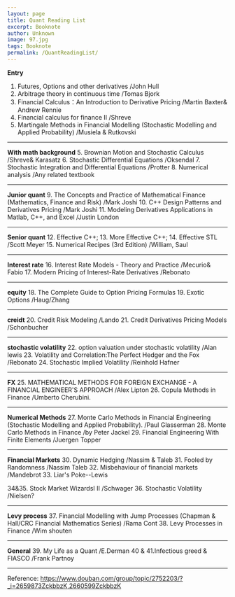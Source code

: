 ```yaml
---
layout: page
title: Quant Reading List
excerpt: Booknote
author: Unknown
image: 97.jpg
tags: Booknote
permalink: /QuantReadingList/
---
```


**Entry**
1. Futures, Options and other derivatives /John Hull
2. Arbitrage theory in continuous time /Tomas Bjork
3. Financial Calculus：An Introduction to Derivative Pricing /Martin Baxter& Andrew Rennie
4. Financial calculus for finance II /Shreve
5. Martingale Methods in Financial Modelling (Stochastic Modelling and Applied Probability) /Musiela & Rutkovski 

****
**With math background**
5. Brownian Motion and Stochastic Calculus /Shreve& Karasatz 
6. Stochastic Differential Equations /Oksendal
7. Stochastic Integration and Differential Equations /Protter 
8. Numerical analysis /Any related textbook

****
**Junior quant**
9. The Concepts and Practice of Mathematical Finance (Mathematics, Finance and Risk) /Mark Joshi 
10. C++ Design Patterns and Derivatives Pricing /Mark Joshi 
11. Modeling Derivatives Applications in Matlab, C++, and Excel /Justin London

****
**Senior quant**
12. Effective C++;
13. More Effective C++;
14. Effective STL /Scott Meyer 
15. Numerical Recipes (3rd Edition) /William, Saul

****
**Interest rate**
16. Interest Rate Models - Theory and Practice /Mecurio& Fabio 
17. Modern Pricing of Interest-Rate Derivatives /Rebonato

****
**equity**
18. The Complete Guide to Option Pricing Formulas
19. Exotic Options /Haug/Zhang 

****
**creidt** 
20. Credit Risk Modeling /Lando 
21. Credit Derivatives Pricing Models /Schonbucher 

****
**stochastic volatility** 
22. option valuation under stochastic volatility /Alan lewis 
23. Volatility and Correlation:The Perfect Hedger and the Fox /Rebonato 
24. Stochastic Implied Volatility /Reinhold Hafner

****
**FX** 
25. MATHEMATICAL METHODS FOR FOREIGN EXCHANGE - A FINANCIAL ENGINEER'S APPROACH /Alex Lipton
26. Copula Methods in Finance /Umberto Cherubini.  

****
**Numerical Methods**
27. Monte Carlo Methods in Financial Engineering (Stochastic Modelling and Applied Probability). /Paul Glasserman
28. Monte Carlo Methods in Finance /by Peter Jackel 
29. Financial Engineering With Finite Elements /Juergen Topper
 
****
**Financial Markets** 
30. Dynamic Hedging /Nassim & Taleb 
31. Fooled by Randomness /Nassim Taleb 
32. Misbehaviour of financial markets /Mandebrot 
33. Liar's Poke--Lewis 
 
34&35. Stock Market WizardsI II /Schwager
36. Stochastic Volatility /Nielsen? 

****
**Levy process** 
37. Financial Modelling with Jump Processes (Chapman & Hall/CRC Financial Mathematics Series) /Rama Cont 
38. Levy Processes in Finance /Wim shouten

****
**General** 
39. My Life as a Quant /E.Derman 
40 & 41.Infectious greed & FIASCO /Frank Partnoy


****
Reference: https://www.douban.com/group/topic/2752203/?_i=2659873ZckbbzK,2660599ZckbbzK